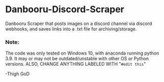 # Danbooru-Discord-Scraper
Danbooru Scraper that posts images on a discord channel via discord webhooks, and saves links into a .txt file for archiving/storage.

### Note: 

The code was only tested on Windows 10, with anaconda running python 3.9.
It may or may not be outdated/unstable with other OS or Python versions.
ALSO, CHANGE ANYTHING LABELED WITH "`#edit this`"

-Thigh GoD
